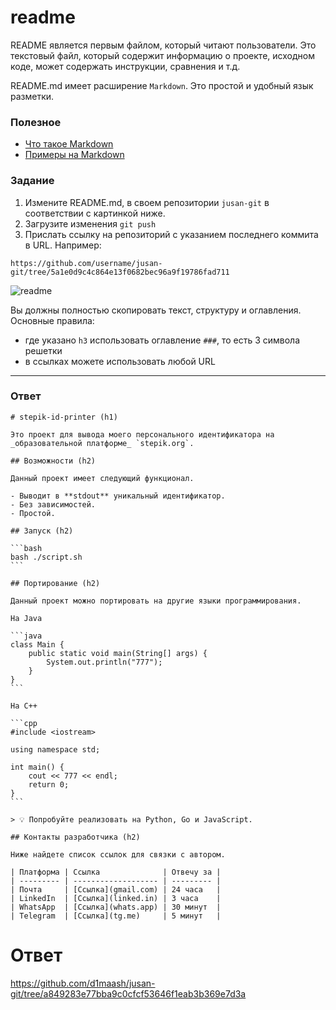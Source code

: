 # readme

README является первым файлом, который читают пользователи. Это текстовый файл, который содержит информацию о проекте, исходном коде, может содержать инструкции, сравнения и т.д.

README.md имеет расширение `Markdown`. Это простой и удобный язык разметки.

### Полезное

- [Что такое Markdown](https://guides.hexlet.io/markdown/)
- [Примеры на Markdown](https://www.markdownguide.org/basic-syntax/)

### Задание

1. Измените README.md, в своем репозитории `jusan-git` в соответствии с картинкой ниже.
2. Загрузите изменения `git push`
3. Прислать ссылку на репозиторий c указанием последнего коммита в URL. Например:

```
https://github.com/username/jusan-git/tree/5a1e0d9c4c864e13f0682bec96a9f19786fad711
```

![readme](./readme.png)

Вы должны полностью скопировать текст, структуру и оглавления. Основные правила:

- где указано `h3` использовать оглавление `###`, то есть 3 символа решетки
- в ссылках можете использовать любой URL

---

### Ответ

````
# stepik-id-printer (h1)

Это проект для вывода моего персонального идентификатора на _образовательной платформе_ `stepik.org`.

## Возможности (h2)

Данный проект имеет следующий функционал.

- Выводит в **stdout** уникальный идентификатор.
- Без зависимостей.
- Простой.

## Запуск (h2)

```bash
bash ./script.sh
```

## Портирование (h2)

Данный проект можно портировать на другие языки программирования.

На Java

```java
class Main {
    public static void main(String[] args) {
        System.out.println("777");
    }
}
```

На C++

```cpp
#include <iostream>

using namespace std;

int main() {
    cout << 777 << endl;
    return 0;
}
```

> 💡 Попробуйте реализовать на Python, Go и JavaScript.

## Контакты разработчика (h2)

Ниже найдете список ссылок для связки с автором.

| Платформа | Ссылка              | Отвечу за |
| --------- | ------------------- | --------- |
| Почта     | [Ссылка](gmail.com) | 24 часа   |
| LinkedIn  | [Ссылка](linked.in) | 3 часа    |
| WhatsApp  | [Ссылка](whats.app) | 30 минут  |
| Telegram  | [Ссылка](tg.me)     | 5 минут   |
````

# Ответ

https://github.com/d1maash/jusan-git/tree/a849283e77bba9c0cfcf53646f1eab3b369e7d3a